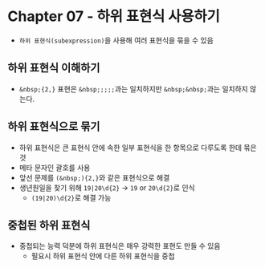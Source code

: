 # Chapter 07 - 하위 표현식 사용하기

- `하위 표현식(subexpression)`을 사용해 여러 표현식을 묶을 수 있음

## 하위 표현식 이해하기

- `&nbsp;{2,}` 표현은 `&nbsp;;;;;`과는 일치하지만 `&nbsp;&nbsp;`과는 일치하지 않는다.

## 하위 표현식으로 묶기

- 하위 표현식은 큰 표현식 안에 속한 일부 표현식을 한 항목으로 다루도록 한데 묶은 것
- 메타 문자인 괄호를 사용
- 앞선 문제를 `(&nbsp;){2,}`와 같은 표현식으로 해결
- 생년원일을 찾기 위해 `19|20\d{2}` -> `19` or `20\d{2}`로 인식
  - `(19|20)\d{2}`로 해결 가능

## 중첩된 하위 표현식

- 중첩되는 능력 덕분에 하위 표현식은 매우 강력한 표현도 만들 수 있음
  - 필요시 하위 표현식 안에 다른 하위 표현식을 중첩
